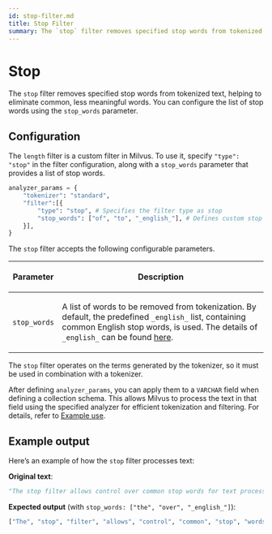 ```yaml
---
id: stop-filter.md
title: Stop​ Filter
summary: The `stop` filter removes specified stop words from tokenized text, helping to eliminate common, less meaningful words. You can configure the list of stop words using the `stop_words` parameter.
---
```


# Stop​

The `stop` filter removes specified stop words from tokenized text, helping to eliminate common, less meaningful words. You can configure the list of stop words using the `stop_words` parameter.​

## Configuration​

The `length` filter is a custom filter in Milvus. To use it, specify `"type": "stop"` in the filter configuration, along with a `stop_words` parameter that provides a list of stop words.​

```Python
analyzer_params = {​
    "tokenizer": "standard",​
    "filter":[{​
        "type": "stop", # Specifies the filter type as stop​
        "stop_words": ["of", "to", "_english_"], # Defines custom stop words and includes the English stop word list​
    }],​
}​
```

The `stop` filter accepts the following configurable parameters.​

<table data-block-token="RvK3dMx74obnmXxlMe3cz6W1nUf"><thead><tr><th data-block-token="SRJcd5Os3oLiJyxkT6UcDba0nrb" colspan="1" rowspan="1"><p data-block-token="IBSbdC1ByokHmnxDXomccXXJnmh">Parameter​</p>

</th><th data-block-token="V9fZd2VX7oCaeDxy8fKcDnGpnId" colspan="1" rowspan="1"><p data-block-token="FCA5dw1JEoRB2ExZpYwc8O47nld">Description​</p>

</th></tr></thead><tbody><tr><td data-block-token="AO5idkJ6pobnMmxcDBjcw4T1ngh" colspan="1" rowspan="1"><p data-block-token="ZnnGd5pOloVEBkxy0ZNcPmxen2g"><code>stop_words</code>​</p>

</td><td data-block-token="OaeWdJElZowPJrxzIFccUVoYn22" colspan="1" rowspan="1"><p data-block-token="LWBNdMr8fokmXnxpL5cc9z8Pntd">A list of words to be removed from tokenization. By default, the predefined <code>_english_</code> list, containing common English stop words, is used. The details of <code>_english_</code> can be found <a href="https://github.com/milvus-io/milvus/blob/master/internal/core/thirdparty/tantivy/tantivy-binding/src/stop_words.rs">here</a>.​</p>

</td></tr></tbody></table>

The `stop` filter operates on the terms generated by the tokenizer, so it must be used in combination with a tokenizer.

After defining `analyzer_params`, you can apply them to a `VARCHAR` field when defining a collection schema. This allows Milvus to process the text in that field using the specified analyzer for efficient tokenization and filtering. For details, refer to [Example use](analyzer-overview.md).​

## Example output​

Here’s an example of how the `stop` filter processes text:​

**Original text**:​

```Python
"The stop filter allows control over common stop words for text processing."​
```

**Expected output** (with `stop_words: ["the", "over", "_english_"]`):​

```Python
["The", "stop", "filter", "allows", "control", "common", "stop", "words", "text", "processing"]​
```